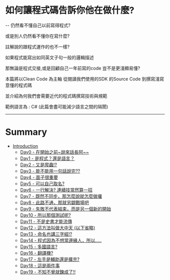 # 如何讓程式碼告訴你他在做什麼?
--
仍然看不懂自己以前寫得程式?

或是別人仍然看不懂你在寫什麼? 

註解說的跟程式運作的也不一樣? 

如果程式能寫出如同英文子句一般的邏輯描述 

那無論是程式交接,或是回顧自己一年前寫的code 豈不是更淺顯易懂? 

本篇將以Clean Code 為主軸 從閱讀我們使用的SDK 的Source Code 到撰寫淺寫意懂的程式碼 

並介紹為何我們會需要近代的程式碼撰寫技術與規範 

範例語言為 : C# (此篇會盡可能減少語言之間的隔閡)

---
# Summary

* [Introduction](README.md)
  * [Day0 - 在開始之前~說來話長阿~~](./topic/Day0.md)
  * [Day1 - 是程式？還是語言？](./topic/Day1.md)
  * [Day2 - 又是爬蟲!?](./topic/Day2.md)
  * [Day3 - 能不能用一句話說完??](./topic/Day3.md)
  * [Day4 - 面子很重要](./topic/Day4.md)
  * [Day5 - 可以自己取名?](./topic/Day5.md)
  * [Day6 - 一行解決? 連續技當然算一招](./topic/Day6.md)
  * [Day7 - 既然不同步，那怎麼說就怎麼做囉](./topic/Day7.md)
  * [Day8 - 此路不通，那就另闢戰場吧](./topic/Day8.md)
  * [Day9 - 失敗不代表結束，而是另一個新的開始](./topic/Day9.md)
  * [Day10 - 所以那個測試呢?](./topic/Day10.md)
  * [Day11 - 不是史書才能流傳](./topic/Day11.md)
  * [Day12 - 這方法叫做大中天 (以下省略)](./topic/Day12.md)
  * [Day13 - 命名也講三字經!?](./topic/Day13.md)
  * [Day14 - 程式因為不想當邊緣人，所以.....](./topic/Day14.md)
  * [Day15 - 多國語言?](./topic/Day15.md)
  * [Day16 - 翻譯機?](./topic/Day16.md)
  * [Day17 - 左手是輔助還是擴充?](./topic/Day17.md)
  * [Day18 - 這是兩件事](./topic/Day18.md)
  * [Day19 - 不知不覺就鍊成了!!](./topic/Day19.md)